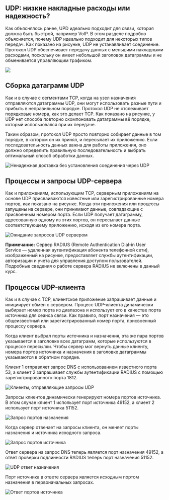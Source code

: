 <!-- verified: agorbachev 03.05.2022 -->

<!-- 14.7.1 -->
## UDP: низкие накладные расходы или надежность?

Как объяснялось ранее, UPD идеально подходит для связи, которая должна быть быстрой, например VoIP. В этом разделе подробно объясняется, почему UDP идеально подходит для некоторых типов передач. Как показано на рисунке, UDP не устанавливает соединение. Протокол UDP обеспечивает передачу данных с меньшими накладными расходами, поскольку он имеет небольшой заголовок датаграммы и не обменивается управляющим трафиком.

![](./assets/14.7.1.svg)


<!-- 14.7.2 -->
## Сборка датаграмм UDP

Как и в случае с сегментами TCP, когда на узел назначения отправляются датаграммы UDP, они могут использовать разные пути и прибыть в неправильном порядке. Протокол UDP не отслеживает порядковые номера, как это делает TCP. Как показано на рисунке, у UDP нет способа повторно скомпоновать датаграммы вё порядке, который использовался при их передаче.

Таким образом, протокол UDP просто повторно собирает данные в том порядке, в котором он их принял, и пересылает их приложению. Если последовательность данных важна для работы приложения, оно должно определить правильную последовательность и выбрать оптимальный способ обработки данных.

![](./assets/14.7.2.svg "Ненадежная доставка без установления соединения через UDP")


<!-- 14.7.3 -->
## Процессы и запросы UDP-сервера

Как и приложениям, использующим TCP, серверным приложениям на основе UDP присваиваются известные или зарегистрированные номера портов, как показано на рисунке. Когда эти приложения или процессы запущены на сервере, они принимают данные, совпадающие с присвоенным номером порта. Если UDP получает датаграмму, адресованную одному из этих портов, он пересылает данные соответствующему приложению, исходя из его номера порта.

![](./assets/14.7.3.svg "Ожидание запросов UDP сервером")


**Примечание:** Сервер RADIUS (Remote Authentication Dial-in User Service ― удаленная аутентификация абонента телефонной сети), изображенный на рисунке, предоставляет службы аутентификации, авторизации и учета для управления доступом пользователей. Подробные сведения о работе сервера RADIUS не включены в данный курс.

<!-- 14.7.4 -->
## Процессы UDP-клиента

Как и в случае с TCP, клиентское приложение запрашивает данные и инициирует обмен с сервером. Процесс UDP-клиента динамически выбирает номер порта из диапазона и использует его в качестве порта источника для сеанса связи. Как правило, порт назначения — это общеизвестный или зарегистрированный номер порта, присвоенный процессу сервера.

Когда клиент выбрал порты источника и назначения, эта же пара портов указывается в заголовке всех датаграмм, которые используются в процессе пересылки. Чтобы сервер мог вернуть данные клиенту, номера портов источника и назначения в заголовке датаграммы указываются в обратном порядке.

Клиент 1 отправляет запрос DNS с использованием известного порта 53, а клиент 2 запрашивает службы аутентификации RADIUS с помощью зарегистрированного порта 1812.

![](./assets/14.7.4-1.svg "Клиенты, отправляющие запросы UDP")


Запросы клиентов динамически генерируют номера портов источника. В этом случае клиент 1 использует порт источника 49152, а клиент 2 использует порт источника 51152.

![](./assets/14.7.4-2.svg "Запрос портов назначения")


Когда сервер отвечает на запросы клиента, он меняет порты назначения и источника исходного запроса.

![](./assets/14.7.4-3.svg "Запрос портов источника")


Ответ сервера на запрос DNS теперь является порт назначения 49152, а ответ проверки подлинности RADIUS теперь порт назначения 51152.

![](./assets/14.7.4-4.svg "UDP ответ назначения")


Порт источника в ответе сервера является исходным портом назначения в первоначальных запросах.

![](./assets/14.7.4-5.svg "Ответ портов источника")


<!-- 14.7.5 -->
<!-- quiz -->

